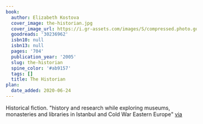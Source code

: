 ```yaml
---
book:
  author: Elizabeth Kostova
  cover_image: the-historian.jpg
  cover_image_url: https://i.gr-assets.com/images/S/compressed.photo.goodreads.com/books/1592232171l/30236962._SY160_.jpg
  goodreads: '30236962'
  isbn10: null
  isbn13: null
  pages: '704'
  publication_year: '2005'
  slug: the-historian
  spine_color: '#ab9157'
  tags: []
  title: The Historian
plan:
  date_added: 2020-06-24
---
```


Historical fiction. "history and research while exploring museums, monasteries and libraries in Istanbul and Cold War
Eastern Europe"
[via](https://www.reddit.com/r/Fantasy/comments/hazt57/oddly_specific_fantasy_recommendation_requests/fv6rgb9/)
